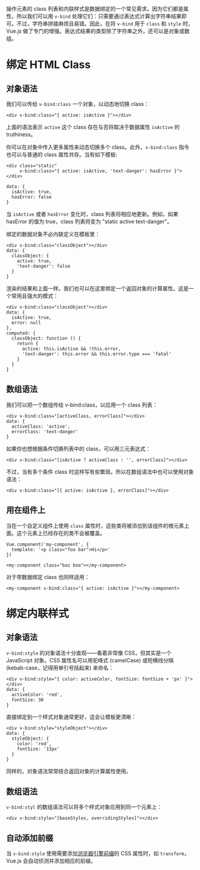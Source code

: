 操作元素的 class 列表和内联样式是数据绑定的一个常见需求。因为它们都是属性，所以我们可以用 `v-bind` 处理它们：只需要通过表达式计算出字符串结果即可。不过，字符串拼接麻烦且易错。因此，在将 `v-bind` 用于 `class` 和 `style` 时，Vue.js 做了专门的增强。表达式结果的类型除了字符串之外，还可以是对象或数组。
# 绑定 HTML Class
## 对象语法
我们可以传给 `v-bind:class` 一个对象，以动态地切换 class：
```
<div v-bind:class="{ active: isActive }"></div>
```
上面的语法表示 `active` 这个 class 存在与否将取决于数据属性 `isActive` 的 truthiness。

你可以在对象中传入更多属性来动态切换多个 class。此外，`v-bind:class` 指令也可以与普通的 class 属性共存。当有如下模板:
```
<div class="static"
     v-bind:class="{ active: isActive, 'text-danger': hasError }">
</div>

data: {
  isActive: true,
  hasError: false
}
```
当 `isActive` 或者 `hasError` 变化时，class 列表将相应地更新。例如，如果 hasError 的值为 true，class 列表将变为 "static active text-danger"。

绑定的数据对象不必内联定义在模板里：
```
<div v-bind:class="classObject"></div>
data: {
  classObject: {
    active: true,
    'text-danger': false
  }
}
```
渲染的结果和上面一样。我们也可以在这里绑定一个返回对象的计算属性。这是一个常用且强大的模式：
```
<div v-bind:class="classObject"></div>
data: {
  isActive: true,
  error: null
},
computed: {
  classObject: function () {
    return {
      active: this.isActive && !this.error,
      'text-danger': this.error && this.error.type === 'fatal'
    }
  }
}
```
## 数组语法
我们可以把一个数组传给 v-bind:class，以应用一个 class 列表：
```
<div v-bind:class="[activeClass, errorClass]"></div>
data: {
  activeClass: 'active',
  errorClass: 'text-danger'
}
```
如果你也想根据条件切换列表中的 class，可以用三元表达式：
```
<div v-bind:class="[isActive ? activeClass : '', errorClass]"></div>
```
不过，当有多个条件 class 时这样写有些繁琐。所以在数组语法中也可以使用对象语法：
```
<div v-bind:class="[{ active: isActive }, errorClass]"></div>
```
## 用在组件上
当在一个自定义组件上使用 `class` 属性时，这些类将被添加到该组件的根元素上面。这个元素上已经存在的类不会被覆盖。
```
Vue.component('my-component', {
  template: '<p class="foo bar">Hi</p>'
})

<my-component class="baz boo"></my-component>
```
对于带数据绑定 class 也同样适用：
```
<my-component v-bind:class="{ active: isActive }"></my-component>
```
# 绑定内联样式
## 对象语法
`v-bind:style` 的对象语法十分直观——看着非常像 CSS，但其实是一个 JavaScript 对象。CSS 属性名可以用驼峰式 (camelCase) 或短横线分隔 (kebab-case，记得用单引号括起来) 来命名：
```
<div v-bind:style="{ color: activeColor, fontSize: fontSize + 'px' }"></div>
data: {
  activeColor: 'red',
  fontSize: 30
}
```
直接绑定到一个样式对象通常更好，这会让模板更清晰：
```
<div v-bind:style="styleObject"></div>
data: {
  styleObject: {
    color: 'red',
    fontSize: '13px'
  }
}
```
同样的，对象语法常常结合返回对象的计算属性使用。
## 数组语法
`v-bind:styl` 的数组语法可以将多个样式对象应用到同一个元素上：
```
<div v-bind:style="[baseStyles, overridingStyles]"></div>
```
## 自动添加前缀
当 `v-bind:style` 使用需要添加[浏览器引擎前缀](https://developer.mozilla.org/zh-CN/docs/Glossary/Vendor_Prefix)的 CSS 属性时，如 `transform`，Vue.js 会自动侦测并添加相应的前缀。